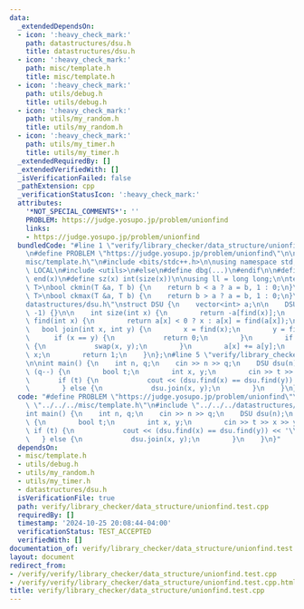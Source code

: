 ```yaml
---
data:
  _extendedDependsOn:
  - icon: ':heavy_check_mark:'
    path: datastructures/dsu.h
    title: datastructures/dsu.h
  - icon: ':heavy_check_mark:'
    path: misc/template.h
    title: misc/template.h
  - icon: ':heavy_check_mark:'
    path: utils/debug.h
    title: utils/debug.h
  - icon: ':heavy_check_mark:'
    path: utils/my_random.h
    title: utils/my_random.h
  - icon: ':heavy_check_mark:'
    path: utils/my_timer.h
    title: utils/my_timer.h
  _extendedRequiredBy: []
  _extendedVerifiedWith: []
  _isVerificationFailed: false
  _pathExtension: cpp
  _verificationStatusIcon: ':heavy_check_mark:'
  attributes:
    '*NOT_SPECIAL_COMMENTS*': ''
    PROBLEM: https://judge.yosupo.jp/problem/unionfind
    links:
    - https://judge.yosupo.jp/problem/unionfind
  bundledCode: "#line 1 \"verify/library_checker/data_structure/unionfind.test.cpp\"\
    \n#define PROBLEM \"https://judge.yosupo.jp/problem/unionfind\"\n\n#line 1 \"\
    misc/template.h\"\n#include <bits/stdc++.h>\n\nusing namespace std;\n\n#ifdef\
    \ LOCAL\n#include <utils>\n#else\n#define dbg(...)\n#endif\n\n#define all(x) begin(x),\
    \ end(x)\n#define sz(x) int(size(x))\n\nusing ll = long long;\n\ntemplate <class\
    \ T>\nbool ckmin(T &a, T b) {\n    return b < a ? a = b, 1 : 0;\n}\ntemplate <class\
    \ T>\nbool ckmax(T &a, T b) {\n    return b > a ? a = b, 1 : 0;\n}\n#line 1 \"\
    datastructures/dsu.h\"\nstruct DSU {\n    vector<int> a;\n\n    DSU(int n) : a(n,\
    \ -1) {}\n\n    int size(int x) {\n        return -a[find(x)];\n    }\n\n    int\
    \ find(int x) {\n        return a[x] < 0 ? x : a[x] = find(a[x]);\n    }\n\n \
    \   bool join(int x, int y) {\n        x = find(x);\n        y = find(y);\n  \
    \      if (x == y) {\n            return 0;\n        }\n        if (a[x] > a[y])\
    \ {\n            swap(x, y);\n        }\n        a[x] += a[y];\n        a[y] =\
    \ x;\n        return 1;\n    }\n};\n#line 5 \"verify/library_checker/data_structure/unionfind.test.cpp\"\
    \n\nint main() {\n    int n, q;\n    cin >> n >> q;\n    DSU dsu(n);\n    while\
    \ (q--) {\n        bool t;\n        int x, y;\n        cin >> t >> x >> y;\n \
    \       if (t) {\n            cout << (dsu.find(x) == dsu.find(y)) << '\\n';\n\
    \        } else {\n            dsu.join(x, y);\n        }\n    }\n}\n"
  code: "#define PROBLEM \"https://judge.yosupo.jp/problem/unionfind\"\n\n#include\
    \ \"../../../misc/template.h\"\n#include \"../../../datastructures/dsu.h\"\n\n\
    int main() {\n    int n, q;\n    cin >> n >> q;\n    DSU dsu(n);\n    while (q--)\
    \ {\n        bool t;\n        int x, y;\n        cin >> t >> x >> y;\n       \
    \ if (t) {\n            cout << (dsu.find(x) == dsu.find(y)) << '\\n';\n     \
    \   } else {\n            dsu.join(x, y);\n        }\n    }\n}"
  dependsOn:
  - misc/template.h
  - utils/debug.h
  - utils/my_random.h
  - utils/my_timer.h
  - datastructures/dsu.h
  isVerificationFile: true
  path: verify/library_checker/data_structure/unionfind.test.cpp
  requiredBy: []
  timestamp: '2024-10-25 20:08:44-04:00'
  verificationStatus: TEST_ACCEPTED
  verifiedWith: []
documentation_of: verify/library_checker/data_structure/unionfind.test.cpp
layout: document
redirect_from:
- /verify/verify/library_checker/data_structure/unionfind.test.cpp
- /verify/verify/library_checker/data_structure/unionfind.test.cpp.html
title: verify/library_checker/data_structure/unionfind.test.cpp
---
```

